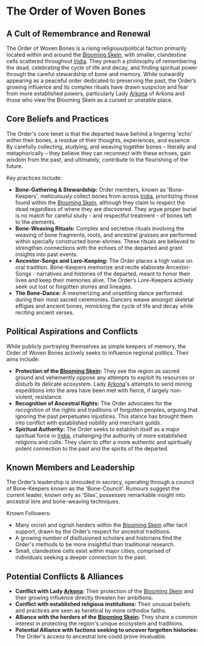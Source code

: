 # The Order of Woven Bones

## A Cult of Remembrance and Renewal

The Order of Woven Bones is a rising religious/political faction primarily located within and around the [Blooming Skein](/geography/region/blooming-skein.md), with smaller, clandestine cells scattered throughout [Iridia](/geography/cosmology/iridia.md). They preach a philosophy of remembering the dead, celebrating the cycle of life and decay, and finding spiritual power through the careful stewardship of bone and memory. While outwardly appearing as a peaceful order dedicated to preserving the past, the Order’s growing influence and its complex rituals have drawn suspicion and fear from more established powers, particularly Lady [Arkona](/geography/settlement/city/arkona.md) of Arkona and those who view the Blooming Skein as a cursed or unstable place.

## Core Beliefs and Practices

The Order's core tenet is that the departed leave behind a lingering 'echo' within their bones, a residue of their thoughts, experiences, and essence. By carefully collecting, studying, and weaving together bones – literally and metaphorically – they believe they can reconnect with these echoes, gain wisdom from the past, and ultimately, contribute to the flourishing of the future. 

Key practices include:

*   **Bone-Gathering & Stewardship:**  Order members, known as 'Bone-Keepers', meticulously collect bones from across [Iridia](/geography/cosmology/iridia.md), prioritizing those found within the [Blooming Skein](/geography/region/blooming-skein.md), although they claim to respect the dead regardless of where they are discovered. They argue proper burial is no match for careful study - and respectful treatment - of bones left to the elements.
*   **Bone-Weaving Rituals:** Complex and secretive rituals involving the weaving of bone fragments, roots, and ancestral grasses are performed within specially constructed bone-shrines. These rituals are believed to strengthen connections with the echoes of the departed and grant insights into past events.
*   **Ancestor-Songs and Lore-Keeping:** The Order places a high value on oral tradition. Bone-Keepers memorize and recite elaborate Ancestor-Songs - narratives and histories of the departed, meant to honor their lives and keep their memories alive.  The Order’s Lore-Keepers actively seek out lost or forgotten stories and lineages.
*   **The Bone-Dance:** A mesmerizing and unsettling dance performed during their most sacred ceremonies. Dancers weave amongst skeletal effigies and ancient bones, mimicking the cycle of life and decay while reciting ancient verses.

## Political Aspirations and Conflicts

While publicly portraying themselves as simple keepers of memory, the Order of Woven Bones actively seeks to influence regional politics. Their aims include:

*   **Protection of the [Blooming Skein](/geography/region/blooming-skein.md):** They see the region as sacred ground and vehemently oppose any attempts to exploit its resources or disturb its delicate ecosystem.  Lady [Arkona](/geography/settlement/city/arkona.md)'s attempts to send mining expeditions into the area have been met with fierce, if largely non-violent, resistance.
*   **Recognition of Ancestral Rights:** The Order advocates for the recognition of the rights and traditions of forgotten peoples, arguing that ignoring the past perpetuates injustices. This stance has brought them into conflict with established nobility and merchant guilds.
*   **Spiritual Authority:** The Order seeks to establish itself as a major spiritual force in [Iridia](/geography/cosmology/iridia.md), challenging the authority of more established religions and cults. They claim to offer a more authentic and spiritually potent connection to the past and the spirits of the departed.

## Known Members and Leadership

The Order’s leadership is shrouded in secrecy, operating through a council of Bone-Keepers known as the 'Bone-Council'.  Rumours suggest the current leader, known only as ‘Silas’, possesses remarkable insight into ancestral lore and bone-weaving techniques.

Known Followers:

*   Many orcish and ogrish herders within the [Blooming Skein](/geography/region/blooming-skein.md) offer tacit support, drawn by the Order’s respect for ancestral traditions.
*   A growing number of disillusioned scholars and historians find the Order's methods to be more insightful than traditional research.
*   Small, clandestine cells exist within major cities, comprised of individuals seeking a deeper connection to the past. 

## Potential Conflicts & Alliances

*   **Conflict with Lady [Arkona](/geography/settlement/city/arkona.md):**  Their protection of the [Blooming Skein](/geography/region/blooming-skein.md) and their growing influence directly threaten her ambitions. 
*   **Conflict with established religious institutions:** Their unusual beliefs and practices are seen as heretical by more orthodox faiths.
*   **Alliance with the herders of the [Blooming Skein](/geography/region/blooming-skein.md):** They share a common interest in protecting the region's unique ecosystem and traditions. 
*   **Potential Alliance with factions seeking to uncover forgotten histories:** The Order's access to ancestral lore could prove invaluable. 

